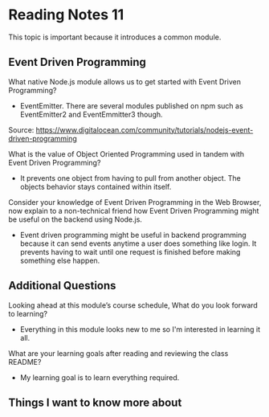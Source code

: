 # Reading Notes 11

This topic is important because it introduces a common module.

## Event Driven Programming

What native Node.js module allows us to get started with Event Driven Programming?

- EventEmitter. There are several modules published on npm such as EventEmitter2 and EventEmmitter3 though.

Source: <https://www.digitalocean.com/community/tutorials/nodejs-event-driven-programming>

What is the value of Object Oriented Programming used in tandem with Event Driven Programming?

- It prevents one object from having to pull from another object. The objects behavior stays contained within itself.

Consider your knowledge of Event Driven Programming in the Web Browser, now explain to a non-technical friend how Event Driven Programming might be useful on the backend using Node.js.

- Event driven programming might be useful in backend programming because it can send events anytime a user does something like login. It prevents having to wait until one request is finished before making something else happen.

## Additional Questions

Looking ahead at this module’s course schedule, What do you look forward to learning?

- Everything in this module looks new to me so I'm interested in learning it all.

What are your learning goals after reading and reviewing the class README?

- My learning goal is to learn everything required.

## Things I want to know more about
